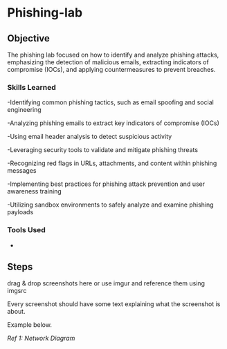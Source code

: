 # Phishing-lab

## Objective


The phishing lab focused on how to identify and analyze phishing attacks, emphasizing the detection of malicious emails, extracting indicators of compromise (IOCs), and applying countermeasures to prevent breaches.

### Skills Learned

-Identifying common phishing tactics, such as email spoofing and social engineering

-Analyzing phishing emails to extract key indicators of compromise (IOCs)

-Using email header analysis to detect suspicious activity

-Leveraging security tools to validate and mitigate phishing threats

-Recognizing red flags in URLs, attachments, and content within phishing messages

-Implementing best practices for phishing attack prevention and user awareness training

-Utilizing sandbox environments to safely analyze and examine phishing payloads



### Tools Used

- 


## Steps
drag & drop screenshots here or use imgur and reference them using imgsrc

Every screenshot should have some text explaining what the screenshot is about.

Example below.

*Ref 1: Network Diagram*
